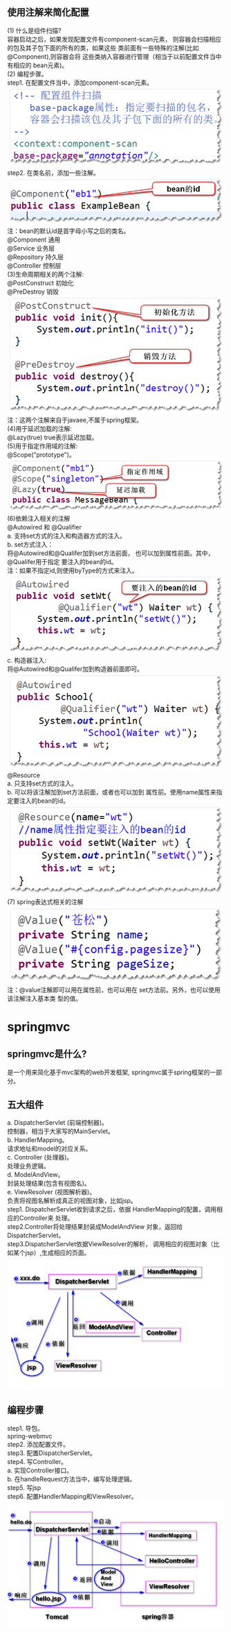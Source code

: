 ## 使用注解来简化配置
(1) 什么是组件扫描? <br/>
容器启动之后，如果发现配置文件有component-scan元素，
则容器会扫描相应的包及其子包下面的所有的类，如果这些
类前面有一些特殊的注解(比如@Component),则容器会将
这些类纳入容器进行管理（相当于以前配置文件当中有相应的
bean元素)。<br/>
(2) 编程步骤。<br/>
step1. 在配置文件当中，添加component-scan元素。<br/>
![set](an.png) <br/>
step2. 在类名前，添加一些注解。<br/>
![set](an2.png) <br/>
注：bean的默认id是首字母小写之后的类名。<br/>
@Component 通用 <br/>
@Service  业务层 <br/>
@Repository 持久层 <br/>
@Controller 控制层 <br/>
(3)生命周期相关的两个注解:<br/>
@PostConstruct  初始化 <br/>
@PreDestroy   销毁 <br/>
![set](init.png) <br/>
注：这两个注解来自于javaee,不属于spring框架。<br/>
(4)用于延迟加载的注解:<br/>
@Lazy(true) true表示延迟加载。<br/>
(5)用于指定作用域的注解:<br/>
@Scope("prototype")。
![set](lazy.png) <br/>
(6)依赖注入相关的注解 <br/>
@Autowired 和 @Qualifier <br/>
a. 支持set方式的注入和构造器方式的注入。<br/>
b. set方式注入：<br/>
将@Autowired和@Qualifer加到set方法前面，
也可以加到属性前面。其中，@Qualifer用于指定
要注入的bean的id。<br/>
注：如果不指定id,则使用byType的方式来注入。<br/>
![set](auto1.png) <br/>
c. 构造器注入:<br/>
将@Autowired和@Qualifer加到构造器前面即可。<br/>
![set](auto2.png) <br/>
@Resource <br/>
a. 只支持set方式的注入。<br/>
b. 可以将该注解加到set方法前面，或者也可以加到
属性前。使用name属性来指定要注入的bean的id。<br/>
![set](res1.png) <br/>
(7) spring表达式相关的注解 <br/>
![set](ann3.png) <br/>
注：@value注解即可以用在属性前，也可以用在
set方法前。另外，也可以使用该注解注入基本类
型的值。<br/>

# springmvc
## springmvc是什么?
是一个用来简化基于mvc架构的web开发框架,
springmvc属于spring框架的一部分。<br/>
## 五大组件
a. DispatcherServlet (前端控制器)。<br/>
控制器，相当于大家写的MainServlet。<br/>
b. HandlerMapping。<br/>
请求地址和model的对应关系。<br/>
c. Controller (处理器)。<br/>
处理业务逻辑。<br/>
d. ModelAndView。<br/>
封装处理结果(包含有视图名)。<br/>
e. ViewResolver (视图解析器)。<br/>
负责将视图名解析成真正的视图对象，比如jsp。<br/>
step1. DispatcherServlet收到请求之后，依据
HandlerMapping的配置，调用相应的Controller来
处理。<br/>
step2.Controller将处理结果封装成ModelAndView
对象，返回给DispatcherServlet。<br/>
step3.DispatcherServlet依据ViewResolver的解析，
调用相应的视图对象（比如某个jsp）,生成相应的页面。
<br/>
![s](springmvc.png) 
## 编程步骤
step1. 导包。<br/>
spring-webmvc <br/>
step2. 添加配置文件。<br/>
step3. 配置DispatcherServlet。<br/>
step4. 写Controller。<br/>
a. 实现Controller接口。<br/>
b. 在handleRequest方法当中，编写处理逻辑。<br/>
step5. 写jsp <br/>
step6. 配置HandlerMapping和ViewResolver。<br/>
![s](springmvc2.png) 








